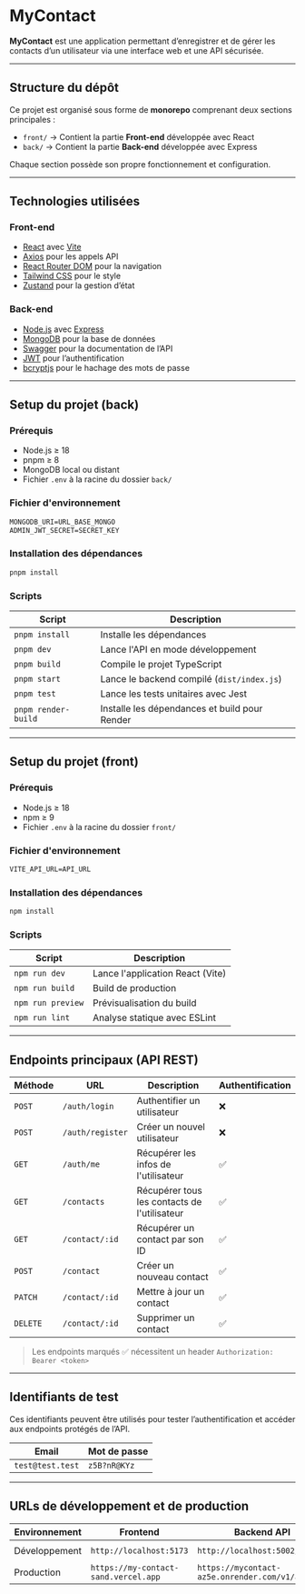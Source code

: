 # MyContact

**MyContact** est une application permettant d’enregistrer et de gérer les contacts d’un utilisateur via une interface web et une API sécurisée.

---

## Structure du dépôt

Ce projet est organisé sous forme de **monorepo** comprenant deux sections principales :

- `front/` → Contient la partie **Front-end** développée avec React
- `back/` → Contient la partie **Back-end** développée avec Express

Chaque section possède son propre fonctionnement et configuration.

---

## Technologies utilisées

### Front-end

- [React](https://react.dev/) avec [Vite](https://vitejs.dev/)
- [Axios](https://axios-http.com/) pour les appels API
- [React Router DOM](https://www.npmjs.com/package/react-router-dom) pour la navigation
- [Tailwind CSS](https://tailwindcss.com/) pour le style
- [Zustand](https://zustand-demo.pmnd.rs/) pour la gestion d’état

### Back-end

- [Node.js](https://nodejs.org/) avec [Express](https://expressjs.com/)
- [MongoDB](https://www.mongodb.com/) pour la base de données
- [Swagger](https://swagger.io/) pour la documentation de l’API
- [JWT](https://jwt.io/) pour l’authentification
- [bcryptjs](https://www.npmjs.com/package/bcryptjs) pour le hachage des mots de passe

---

## Setup du projet (back)

### Prérequis

- Node.js ≥ 18
- pnpm ≥ 8
- MongoDB local ou distant
- Fichier `.env` à la racine du dossier `back/`

### Fichier d'environnement
```txt
MONGODB_URI=URL_BASE_MONGO
ADMIN_JWT_SECRET=SECRET_KEY
```

### Installation des dépendances

```bash
pnpm install
```

### Scripts
| Script              | Description                                   |
|---------------------|-----------------------------------------------|
| `pnpm install`      | Installe les dépendances      |
| `pnpm dev`          | Lance l'API en mode développement             |
| `pnpm build`        | Compile le projet TypeScript                  |
| `pnpm start`        | Lance le backend compilé (`dist/index.js`)    |
| `pnpm test`         | Lance les tests unitaires avec Jest           |
| `pnpm render-build` | Installe les dépendances et build pour Render |

---

## Setup du projet (front)

### Prérequis

- Node.js ≥ 18
- npm ≥ 9
- Fichier `.env` à la racine du dossier `front/`

### Fichier d'environnement
```txt
VITE_API_URL=API_URL
```

### Installation des dépendances

```bash
npm install
```

### Scripts
| Script           | Description                         |
|------------------|-------------------------------------|
| `npm run dev`    | Lance l'application React (Vite)    |
| `npm run build`  | Build de production                 |
| `npm run preview`| Prévisualisation du build           |
| `npm run lint`   | Analyse statique avec ESLint        |

---

## Endpoints principaux (API REST)

| Méthode | URL               | Description                                  | Authentification |
|---------|-------------------|----------------------------------------------|------------------|
| `POST`  | `/auth/login`     | Authentifier un utilisateur                  | ❌               |
| `POST`  | `/auth/register`  | Créer un nouvel utilisateur                  | ❌               |
| `GET`   | `/auth/me`        | Récupérer les infos de l'utilisateur         | ✅               |
| `GET`   | `/contacts`       | Récupérer tous les contacts de l'utilisateur | ✅               |
| `GET`   | `/contact/:id`    | Récupérer un contact par son ID              | ✅               |
| `POST`  | `/contact`        | Créer un nouveau contact                     | ✅               |
| `PATCH` | `/contact/:id`    | Mettre à jour un contact                     | ✅               |
| `DELETE`| `/contact/:id`    | Supprimer un contact                         | ✅               |

> Les endpoints marqués ✅ nécessitent un header `Authorization: Bearer <token>`

---

## Identifiants de test

Ces identifiants peuvent être utilisés pour tester l’authentification et accéder aux endpoints protégés de l’API.

| Email            | Mot de passe   |
|------------------|----------------|
| `test@test.test` | `z5B?nR@KYz`   |

---

## URLs de développement et de production

| Environnement | Frontend                             | Backend API                                  | Documentation Swagger                          |
|---------------|--------------------------------------|----------------------------------------------|------------------------------------------------|
| Développement | `http://localhost:5173`              | `http://localhost:5002/v1/api`               | `http://localhost:5002/api-docs`               |
| Production    | `https://my-contact-sand.vercel.app` | `https://mycontact-az5e.onrender.com/v1/api` | `https://mycontact-az5e.onrender.com/api-docs` |


